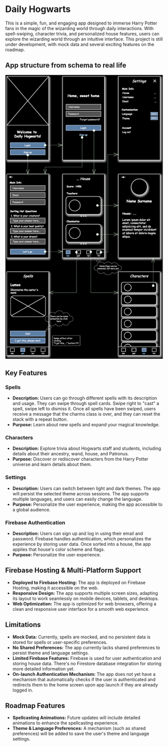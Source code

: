 # Daily Hogwarts

This is a simple, fun, and engaging app designed to immerse Harry Potter fans in the magic of the wizarding world through daily interactions. With spell-swiping, character trivia, and personalized house features, users can explore the wizarding world through an intuitive interface. This project is still under development, with mock data and several exciting features on the roadmap.

## App structure from schema to real life

![screenshot](./assets/app_schema.svg)

## Key Features

### Spells

- **Description:** Users can go through different spells with its description and usage. They can swipe through spell cards. Swipe right to "cast" a spell, swipe left to dismiss it. Once all spells have been swiped, users receive a message that the charms class is over, and they can reset the stack with a repeat button.
- **Purpose:** Learn about new spells and expand your magical knowledge.

### Characters

- **Description:** Explore trivia about Hogwarts staff and students, including details about their ancestry, wand, house, and Patronus.
- **Purpose:** Discover or rediscover characters from the Harry Potter universe and learn details about them.

### Settings

- **Description:** Users can switch between light and dark themes. The app will persist the selected theme across sessions. The app supports multiple languages, and users can easily change the language.
- **Purpose:** Personalize the user experience, making the app accessible to a global audience.

### Firebase Authentication

- **Description:** Users can sign up and log in using their email and password. Firebase handles authentication, which personalizes the experience by storing user data. Once sorted into a house, the app applies that house's color scheme and flags.
- **Purpose:** Personalize the user experience.

## Firebase Hosting & Multi-Platform Support

- **Deployed to Firebase Hosting:** The app is deployed on Firebase Hosting, making it accessible on the web.
- **Responsive Design:** The app supports multiple screen sizes, adapting its layout to work seamlessly on mobile devices, tablets, and desktops.
- **Web Optimization:** The app is optimized for web browsers, offering a clean and responsive user interface for a smooth web experience.

## Limitations

- **Mock Data:** Currently, spells are mocked, and no persistent data is stored for spells or user-specific preferences.
- **No Shared Preferences:** The app currently lacks shared preferences to persist theme and language settings.
- **Limited Firebase Features:** Firebase is used for user authentication and storing house data. There's no Firestore database integration for storing more detailed information yet.
- **On-launch Authentication Mechanism:** The app does not yet have a mechanism that automatically checks if the user is authenticated and redirects them to the home screen upon app launch if they are already logged in.

## Roadmap Features

- **Spellcasting Animations:** Future updates will include detailed animations to enhance the spellcasting experience.
- **Theme & Language Preferences:** A mechanism (such as shared preferences) will be added to save the user's theme and language settings.
